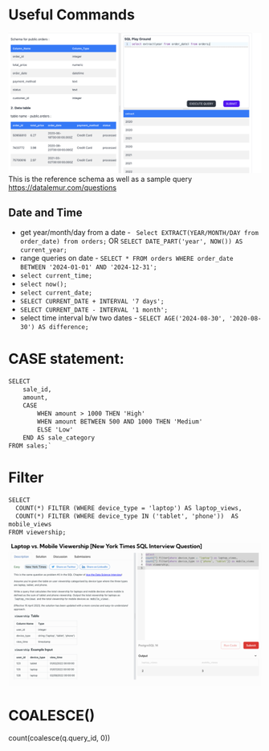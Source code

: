 # Useful Commands
![Reference](image.png) This is the reference schema as well as a sample query
https://datalemur.com/questions
## Date and Time
- get year/month/day from a date - ` Select EXTRACT(YEAR/MONTH/DAY from order_date) from orders;` OR `SELECT DATE_PART('year', NOW()) AS current_year;`
- range queries on date - `SELECT * FROM orders
WHERE order_date BETWEEN '2024-01-01' AND '2024-12-31';`
- `select current_time;`
- `select now();`
- `select current_date;`
- `SELECT CURRENT_DATE + INTERVAL '7 days';`
- `SELECT CURRENT_DATE - INTERVAL '1 month';`
- select time interval b/w two dates - `SELECT AGE('2024-08-30', '2020-08-30') AS difference;`
# CASE statement:
```
SELECT 
    sale_id,
    amount,
    CASE
        WHEN amount > 1000 THEN 'High'
        WHEN amount BETWEEN 500 AND 1000 THEN 'Medium'
        ELSE 'Low'
    END AS sale_category
FROM sales;` 
```

# Filter
```
SELECT 
  COUNT(*) FILTER (WHERE device_type = 'laptop') AS laptop_views,
  COUNT(*) FILTER (WHERE device_type IN ('tablet', 'phone'))  AS mobile_views 
FROM viewership;
```

![example of filter](image-1.png)

# COALESCE()
count(coalesce(q.query_id, 0))